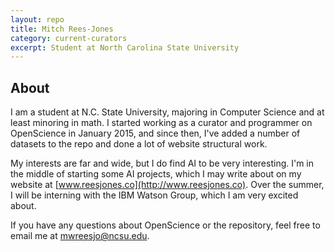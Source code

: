```yaml
---
layout: repo
title: Mitch Rees-Jones
category: current-curators
excerpt: Student at North Carolina State University
---
```



## About
I am a student at N.C. State University, majoring in Computer Science and at least minoring in 
math. I started working as a curator and programmer on OpenScience in January 2015, and since 
then, I've added a number of datasets to the repo and done a lot of website structural work.

My interests are far and wide, but I do find AI to be very interesting. I'm in the middle of 
starting some AI projects, which I may write about on my website at [www.reesjones.co](http://www.reesjones.co).
Over the summer, I will be interning with the IBM Watson Group, which I am very excited about.

If you have any questions about OpenScience or the repository, feel free to email me at 
[mwreesjo@ncsu.edu](mailto:mwreesjo@ncsu.edu).
